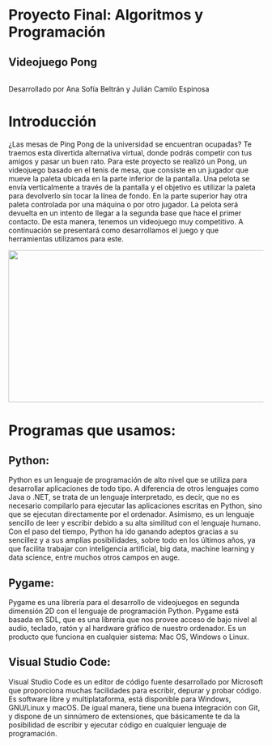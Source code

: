 # Proyecto Final: Algoritmos y Programación

## Videojuego Pong
###### 
Desarrollado por Ana Sofía Beltrán y
Julián Camilo Espinosa

# Introducción
¿Las mesas de Ping Pong de la universidad se encuentran ocupadas? Te traemos esta divertida alternativa virtual, donde podrás competir con tus amigos y pasar un buen rato. Para este proyecto se realizó un Pong, un videojuego basado en el tenis de mesa, que consiste en un jugador que mueve la paleta ubicada en la parte inferior de la pantalla. Una pelota se envía verticalmente a través de la pantalla y el objetivo es utilizar la paleta para devolverlo sin tocar la línea de fondo. En la parte superior hay otra paleta controlada por una máquina o por otro jugador. La pelota será devuelta en un intento de llegar a la segunda base que hace el primer contacto. De esta manera, tenemos un videojuego muy competitivo. A continuación se presentará como desarrollamos el juego y que herramientas utilizamos para este.   
  <div align="center">
    <img src="https://tierragamer.com/wp-content/uploads/2017/12/Pong-1280x720.jpg" width="650" height="300" /> </div>

# Programas que usamos:

## Python:
Python es un lenguaje de programación de alto nivel que se utiliza para desarrollar aplicaciones de todo tipo. A diferencia de otros lenguajes como Java o .NET, se trata de un lenguaje interpretado, es decir, que no es necesario compilarlo para ejecutar las aplicaciones escritas en Python, sino que se ejecutan directamente por el ordenador. Asimismo, es un lenguaje sencillo de leer y escribir debido a su alta similitud con el lenguaje humano. Con el paso del tiempo, Python ha ido ganando adeptos gracias a su sencillez y a sus amplias posibilidades, sobre todo en los últimos años, ya que facilita trabajar con inteligencia artificial, big data, machine learning y data science, entre muchos otros campos en auge.

## Pygame: 
Pygame es una librería para el desarrollo de videojuegos en segunda dimensión 2D con el lenguaje de programación Python. Pygame está basada en SDL, que es una librería que nos provee acceso de bajo nivel al audio, teclado, ratón y al hardware gráfico de nuestro ordenador. Es un producto que funciona en cualquier sistema: Mac OS, Windows o Linux.

## Visual Studio Code:
Visual Studio Code es un editor de código fuente desarrollado por Microsoft que proporciona muchas facilidades para escribir, depurar y probar código. Es software libre y multiplataforma, está disponible para Windows, GNU/Linux y macOS. De igual manera, tiene una buena integración con Git, y dispone de un sinnúmero de extensiones, que básicamente te da la posibilidad de escribir y ejecutar código en cualquier lenguaje de programación.
